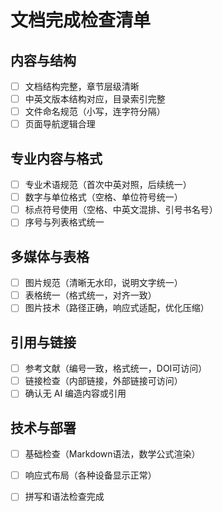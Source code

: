 # 文档完成检查清单

## 内容与结构

- [ ] 文档结构完整，章节层级清晰
- [ ] 中英文版本结构对应，目录索引完整
- [ ] 文件命名规范（小写，连字符分隔）
- [ ] 页面导航逻辑合理

## 专业内容与格式

- [ ] 专业术语规范（首次中英对照，后续统一）
- [ ] 数字与单位格式（空格、单位符号统一）
- [ ] 标点符号使用（空格、中英文混排、引号书名号）
- [ ] 序号与列表格式统一

## 多媒体与表格

- [ ] 图片规范（清晰无水印，说明文字统一）
- [ ] 表格统一（格式统一，对齐一致）
- [ ] 图片技术（路径正确，响应式适配，优化压缩）

## 引用与链接

- [ ] 参考文献（编号一致，格式统一，DOI可访问）
- [ ] 链接检查（内部链接，外部链接可访问）
- [ ] 确认无 AI 编造内容或引用

## 技术与部署

- [ ] 基础检查（Markdown语法，数学公式渲染）
- [ ] 响应式布局（各种设备显示正常）
- [ ] 拼写和语法检查完成

